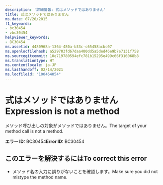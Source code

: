 ```yaml
---
description: '詳細情報: 式はメソッドではありません'
title: 式はメソッドではありません
ms.date: 07/20/2015
f1_keywords:
- bc30454
- vbc30454
helpviewer_keywords:
- BC30454
ms.assetid: 4480968a-1364-480a-b33c-c65458acbc07
ms.openlocfilehash: a529703fd67daa400dd5a5ded46e9b7e7131f758
ms.sourcegitcommit: 10e719780594efc781b15295e499c66f316068b8
ms.translationtype: HT
ms.contentlocale: ja-JP
ms.lasthandoff: 02/14/2021
ms.locfileid: "100464054"
---
```

# <a name="expression-is-not-a-method"></a><span data-ttu-id="65bd8-103">式はメソッドではありません</span><span class="sxs-lookup"><span data-stu-id="65bd8-103">Expression is not a method</span></span>

<span data-ttu-id="65bd8-104">メソッド呼び出しの対象がメソッドではありません。</span><span class="sxs-lookup"><span data-stu-id="65bd8-104">The target of your method call is not a method.</span></span>  
  
 <span data-ttu-id="65bd8-105">**エラー ID:** BC30454</span><span class="sxs-lookup"><span data-stu-id="65bd8-105">**Error ID:** BC30454</span></span>  
  
## <a name="to-correct-this-error"></a><span data-ttu-id="65bd8-106">このエラーを解決するには</span><span class="sxs-lookup"><span data-stu-id="65bd8-106">To correct this error</span></span>  
  
- <span data-ttu-id="65bd8-107">メソッド名の入力に誤りがないことを確認します。</span><span class="sxs-lookup"><span data-stu-id="65bd8-107">Make sure you did not mistype the method name.</span></span>
